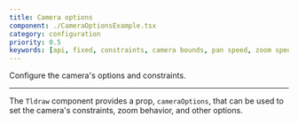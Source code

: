 ```yaml
---
title: Camera options
component: ./CameraOptionsExample.tsx
category: configuration
priority: 0.5
keywords: [api, fixed, constraints, camera bounds, pan speed, zoom speed]
---
```


Configure the camera's options and constraints.

---

The `Tldraw` component provides a prop, `cameraOptions`, that can be used to set the camera's constraints, zoom behavior, and other options.
